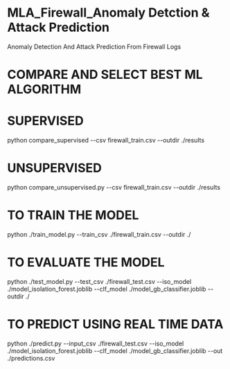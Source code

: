 # MLA_Firewall_Anomaly Detction & Attack Prediction
Anomaly Detection And Attack Prediction From Firewall Logs

# COMPARE AND SELECT BEST ML ALGORITHM

  # SUPERVISED
  python compare_supervised --csv firewall_train.csv --outdir ./results
  
  # UNSUPERVISED
  python compare_unsupervised.py --csv firewall_train.csv --outdir ./results


# TO TRAIN THE MODEL
python ./train_model.py --train_csv ./firewall_train.csv --outdir ./


# TO EVALUATE THE MODEL
python ./test_model.py --test_csv ./firewall_test.csv --iso_model ./model_isolation_forest.joblib --clf_model ./model_gb_classifier.joblib --outdir ./ 


# TO PREDICT USING REAL TIME DATA
python ./predict.py --input_csv ./firewall_test.csv --iso_model ./model_isolation_forest.joblib --clf_model ./model_gb_classifier.joblib --out ./predictions.csv
